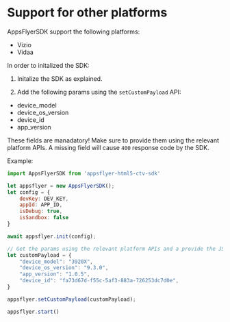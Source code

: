 # <a id="other-platforms"> Support for other platforms

AppsFlyerSDK support the following platforms:
- Vizio
- Vidaa

In order to initalized the SDK:

1. Initalize the SDK as explained.

2. Add the following params using the `setCustomPayload` API:
- device_model
- device_os_version
- device_id
- app_version

These fields are manadatory! 
Make sure to provide them using the relevant platform APIs. A missing field will cause `400` response code by the SDK.

Example:
```javascript
import AppsFlyerSDK from 'appsflyer-html5-ctv-sdk'

let appsflyer = new AppsFlyerSDK();
let config = {
    devKey: DEV_KEY,
    appId: APP_ID,
    isDebug: true, 
    isSandbox: false
}

await appsflyer.init(config);

// Get the params using the relevant platform APIs and a provide the JSON object
let customPayload = {
    "device_model": "3920X",
    "device_os_version": "9.3.0",
    "app_version": "1.0.5",
    "device_id": "fa73d67d-f55c-5af3-883a-726253dc7d0e",
}

appsflyer.setCustomPayload(customPayload);

appsflyer.start()
```
 